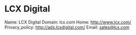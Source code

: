 
# LCX Digital

Name: LCX Digital
Domain: lcx.com
Home: http://www.lcx.com/
Privacy_policy: http://ads.lcxdigital.com/
Email: sales@lcx.com
